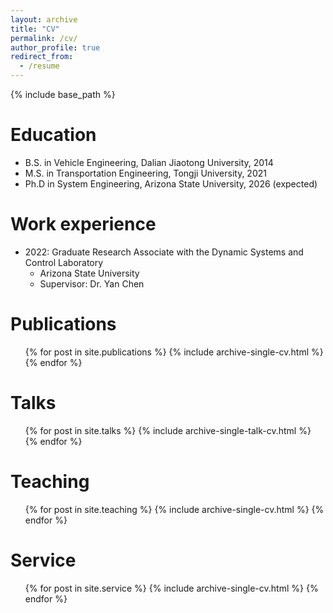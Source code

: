 ```yaml
---
layout: archive
title: "CV"
permalink: /cv/
author_profile: true
redirect_from:
  - /resume
---
```


{% include base_path %}

Education
======
* B.S. in Vehicle Engineering, Dalian Jiaotong University, 2014
* M.S. in Transportation Engineering, Tongji University, 2021
* Ph.D in System Engineering, Arizona State University, 2026 (expected)

Work experience
======
* 2022: Graduate Research Associate with the Dynamic Systems and Control Laboratory
  * Arizona State University
  * Supervisor: Dr. Yan Chen


Publications
======
  <ul>{% for post in site.publications %}
    {% include archive-single-cv.html %}
  {% endfor %}</ul>
  
Talks
======
  <ul>{% for post in site.talks %}
    {% include archive-single-talk-cv.html %}
  {% endfor %}</ul>
  
Teaching
======
  <ul>{% for post in site.teaching %}
    {% include archive-single-cv.html %}
  {% endfor %}</ul>
  
Service
======
  <ul>{% for post in site.service %}
    {% include archive-single-cv.html %}
  {% endfor %}</ul>
